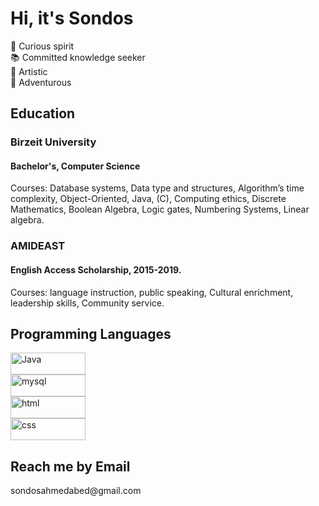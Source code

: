 <h1>Hi, it's Sondos</h1>
💫 Curious spirit </br>
📚 Committed knowledge seeker</br> 
🎨 Artistic</br>
🤩 Adventurous</br>

<h2>Education</h2>
<div>
<h3>Birzeit University</h3>
<h4>Bachelor's, Computer Science</h4>
<p>Courses: Database systems, Data type and structures, Algorithm’s time complexity, Object-Oriented, Java, (C), Computing ethics, Discrete Mathematics, Boolean Algebra, Logic gates, Numbering Systems, Linear algebra.</p>
</div>

<div>
<h3>AMIDEAST</h3>
<h4>English Access Scholarship, 2015-2019.</h4>
<p>Courses: language instruction, public speaking, Cultural enrichment, leadership skills, Community service.</p>
</div>

<h2>Programming Languages</h2>
<div>
<img alt="Java" width="120px" height="35px" src="https://img.shields.io/badge/Java-ED8B00?style=for-the-badge&logo=java&logoColor=white"></br>
<img alt="mysql" width="120px" height="35px" src="https://img.shields.io/badge/MySQL-005C84?style=for-the-badge&logo=mysql&logoColor=white"></br>
<img alt="html" width="120px" height="35px" src="https://img.shields.io/badge/HTML5-E34F26?style=for-the-badge&logo=html5&logoColor=white"></br>
<img alt="css" width="120px" height="35px" src="https://img.shields.io/badge/CSS3-1572B6?style=for-the-badge&logo=css3&logoColor=white"></br>
</div>

<div>
<h2>Reach me by Email</h2>
sondosahmedabed@gmail.com
</div>
